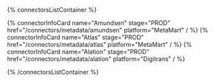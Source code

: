 {% connectorsListContainer %}

{% connectorInfoCard name="Amundsen" stage="PROD" href="/connectors/metadata/amundsen" platform="MetaMart" / %}
{% connectorInfoCard name="Atlas" stage="PROD" href="/connectors/metadata/atlas" platform="MetaMart" / %}
{% connectorInfoCard name="Alation" stage="PROD" href="/connectors/metadata/alation" platform="Digitrans" / %}

{% /connectorsListContainer %}
